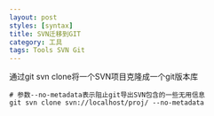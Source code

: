```yaml
---
layout: post
styles: [syntax]
title: SVN迁移到GIT
category: 工具
tags: Tools SVN Git
---
```


通过git svn clone将一个SVN项目克隆成一个git版本库

```shell
# 参数--no-metadata表示阻止git导出SVN包含的一些无用信息
git svn clone svn://localhost/proj/ --no-metadata
